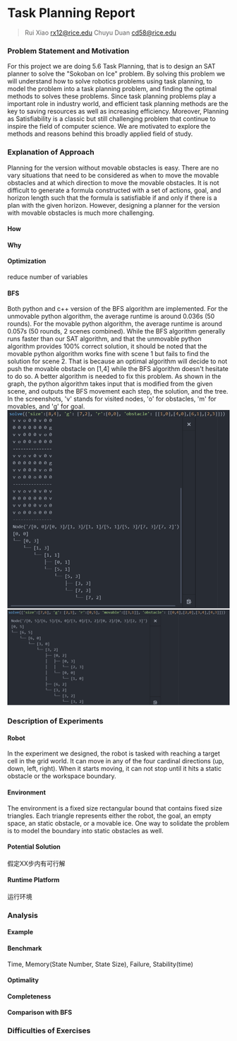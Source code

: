 # Task Planning Report

> Rui Xiao rx12@rice.edu  Chuyu Duan cd58@rice.edu

### Problem Statement and Motivation
For this project we are doing 5.6 Task Planning, that is to design an SAT planner to solve the "Sokoban on Ice" problem. By solving this problem we will understand how to solve robotics problems using task planning, to model the problem into a task planning problem, and finding the optimal methods to solves these problems. Since task planning problems play a important role in industry world, and efficient task planning methods are the key to saving resources as well as increasing efficiency. Moreover, Planning as Satisfiability is a classic but still challenging problem that continue to inspire the field of computer science. We are motivated to explore the methods and reasons behind this broadly applied field of study. 
### Explanation of Approach
Planning for the version without movable obstacles is easy. There are no vary situations that need to be considered as when to move the movable obstacles and at which direction to move the movable obstacles. It is not difficult to generate a formula constructed with a set of actions, goal, and horizon length such that the formula is satisfiable if and only if there is a plan with the given horizon. However, designing a planner for the version with movable obstacles is much more challenging.  
#### How

#### Why

#### Optimization

reduce number of variables

#### BFS
Both python and c++ version of the BFS algorithm are implemented.
For the unmovable python algorithm, the average runtime is around 0.036s (50 rounds). For the movable python algorithm, the average runtime is around 0.057s (50 rounds, 2 scenes combined). While the BFS algorithm generally runs faster than our SAT algorithm, and that the unmovable python algorithm provides 100% correct solution, it should be noted that the movable python algorithm works fine with scene 1 but fails to find the solution for scene 2. That is because an optimal algorithm will decide to not push the movable obstacle on [1,4] while the BFS algorithm doesn't hesitate to do so. A better algorithm is needed to fix this problem.
As shown in the graph, the python algorithm takes input that is modified from the given scene, and outputs the BFS movement each step, the solution, and the tree. In the screenshots, 'v' stands for visited nodes, 'o' for obstacles, 'm' for movables, and 'g' for goal.
![plot](154b8d179d485fa14ca14e498db064e.png)
![plot](https://github.com/CoryDuan/project5/blob/main/3ffa1de32ede0ffb07782aaf3c3867c.png)

### Description of Experiments

#### Robot

In the experiment we designed, the robot is tasked with reaching a target cell in the grid world. It can move in any of the four cardinal directions (up, down, left, right). When it starts moving, it can not stop until it hits a static obstacle or the workspace boundary.

#### Environment

The environment is a fixed size rectangular bound that contains fixed size triangles. Each triangle represents either the robot, the goal, an empty space, an static obstacle, or a movable ice. One way to solidate the problem is to model the boundary into static obstacles as well.

#### Potential Solution

假定XX步内有可行解

#### Runtime Platform

运行环境

### Analysis

#### Example

#### Benchmark

Time, Memory(State Number, State Size), Failure, Stability(time)

#### Optimality

#### Completeness

#### Comparison with BFS

### Difficulties of Exercises
